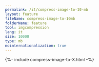 ```yaml
---
permalink: /it/compress-image-to-10-mb
layout: feature
fileName: compress-image-to-10mb
folderName: feature
tool: imgcompression
lang: it
size: 10000
type: mb
nointernationalization: true
---
```

{%- include compress-image-to-X.html -%}       
